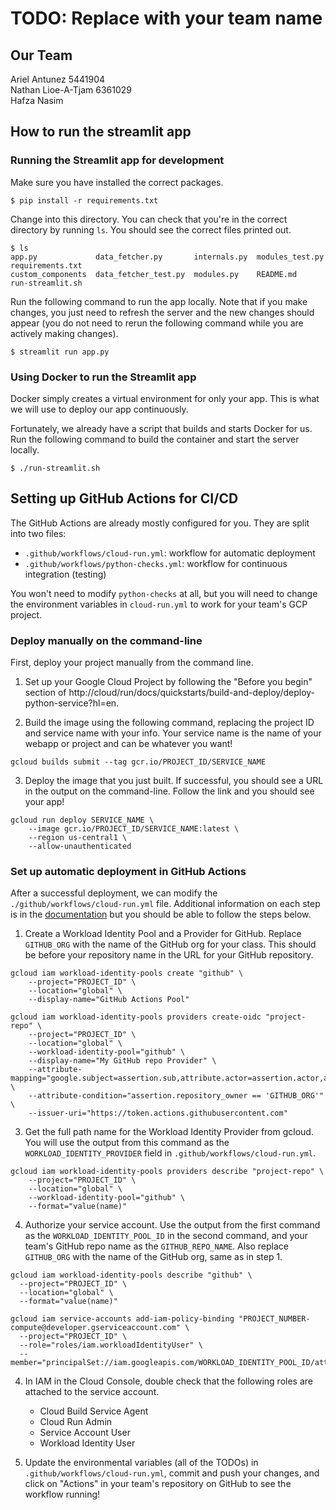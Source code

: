# TODO: Replace with your team name

## Our Team

Ariel Antunez 5441904<br>
Nathan Lioe-A-Tjam 6361029<br>
Hafza Nasim<br>

## How to run the streamlit app

### Running the Streamlit app for development

Make sure you have installed the correct packages.

```shell
$ pip install -r requirements.txt
```

Change into this directory. You can check that you're in the correct directory by running `ls`. 
You should see the correct files printed out.

```shell
$ ls
app.py             data_fetcher.py       internals.py  modules_test.py  requirements.txt
custom_components  data_fetcher_test.py  modules.py    README.md        run-streamlit.sh
```

Run the following command to run the app locally. Note that if you make changes, you just
need to refresh the server and the new changes should appear (you do not need to rerun
the following command while you are actively making changes).

```shell
$ streamlit run app.py
```

### Using Docker to run the Streamlit app

Docker simply creates a virtual environment for only your app. This is what we will use to
deploy our app continuously.

Fortunately, we already have a script that builds and starts Docker for us. Run the 
following command to build the container and start the server locally.

```shell
$ ./run-streamlit.sh
```

## Setting up GitHub Actions for CI/CD

The GitHub Actions are already mostly configured for you. They are split
into two files:

* `.github/workflows/cloud-run.yml`: workflow for automatic deployment
* `.github/workflows/python-checks.yml`: workflow for continuous integration (testing)

You won't need to modify `python-checks` at all, but you will need to change
the environment variables in `cloud-run.yml` to work for your team's GCP project.

### Deploy manually on the command-line

First, deploy your project manually from the command line.

1. Set up your Google Cloud Project by following the "Before you begin" section of 
http://cloud/run/docs/quickstarts/build-and-deploy/deploy-python-service?hl=en.

2. Build the image using the following command, replacing the project ID and service 
name with your info. Your service name is the name of your webapp or project and can 
be whatever you want!

```shell
gcloud builds submit --tag gcr.io/PROJECT_ID/SERVICE_NAME
```

3. Deploy the image that you just built. If successful, you should see a URL in the
output on the command-line. Follow the link and you should see your app!

```shell
gcloud run deploy SERVICE_NAME \
    --image gcr.io/PROJECT_ID/SERVICE_NAME:latest \
    --region us-central1 \
    --allow-unauthenticated
```

### Set up automatic deployment in GitHub Actions

After a successful deployment, we can modify the `./github/workflows/cloud-run.yml`
file. Additional information on each step is in the [documentation](https://github.com/google-github-actions/auth?tab=readme-ov-file#workload-identity-federation-through-a-service-account)
 but you should be able to follow the steps below.

1. Create a Workload Identity Pool and a Provider for GitHub. Replace `GITHUB_ORG` with the name of the GitHub org for your class. This should be before your repository name in the URL for your GitHub repository.

```shell
gcloud iam workload-identity-pools create "github" \
    --project="PROJECT_ID" \
    --location="global" \
    --display-name="GitHub Actions Pool"

gcloud iam workload-identity-pools providers create-oidc "project-repo" \
    --project="PROJECT_ID" \
    --location="global" \
    --workload-identity-pool="github" \
    --display-name="My GitHub repo Provider" \
    --attribute-mapping="google.subject=assertion.sub,attribute.actor=assertion.actor,attribute.repository=assertion.repository,attribute.repository_owner=assertion.repository_owner" \
    --attribute-condition="assertion.repository_owner == 'GITHUB_ORG'" \
    --issuer-uri="https://token.actions.githubusercontent.com"
```

3. Get the full path name for the Workload Identity Provider from gcloud.
You will use the output from this command as the `WORKLOAD_IDENTITY_PROVIDER` 
field in `.github/workflows/cloud-run.yml`.

```shell
gcloud iam workload-identity-pools providers describe "project-repo" \
    --project="PROJECT_ID" \
    --location="global" \
    --workload-identity-pool="github" \
    --format="value(name)"
```

4. Authorize your service account. Use the output from the first command as the
`WORKLOAD_IDENTITY_POOL_ID` in the second command, and your team's GitHub repo
name as the `GITHUB_REPO_NAME`. Also replace `GITHUB_ORG` with the name of the GitHub org, same as in step 1.

```shell
gcloud iam workload-identity-pools describe "github" \
  --project="PROJECT_ID" \
  --location="global" \
  --format="value(name)"
```

```shell
gcloud iam service-accounts add-iam-policy-binding "PROJECT_NUMBER-compute@developer.gserviceaccount.com" \
  --project="PROJECT_ID" \
  --role="roles/iam.workloadIdentityUser" \
  --member="principalSet://iam.googleapis.com/WORKLOAD_IDENTITY_POOL_ID/attribute.repository/GITHUB_ORG/GITHUB_REPO_NAME"
```

4. In IAM in the Cloud Console, double check that the following roles are attached 
to the service account.

    - Cloud Build Service Agent
    - Cloud Run Admin
    - Service Account User
    - Workload Identity User

5. Update the environmental variables (all of the TODOs) in 
`.github/workflows/cloud-run.yml`, commit and push your changes, 
and click on "Actions" in your team's repository on GitHub to see
the workflow running!
